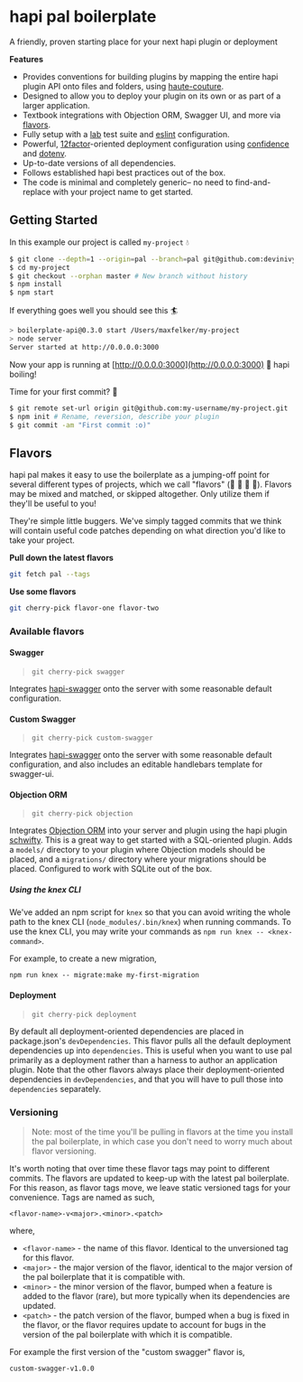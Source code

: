 # hapi pal boilerplate

A friendly, proven starting place for your next hapi plugin or deployment

**Features**
 - Provides conventions for building plugins by mapping the entire hapi plugin API onto files and folders, using [haute-couture](https://github.com/devinivy/haute-couture).
 - Designed to allow you to deploy your plugin on its own or as part of a larger application.
 - Textbook integrations with Objection ORM, Swagger UI, and more via [flavors](#flavors).
 - Fully setup with a [lab](https://github.com/hapijs/lab) test suite and [eslint](https://github.com/eslint/eslint) configuration.
 - Powerful, [12factor](https://12factor.net/)-oriented deployment configuration using
 [confidence](https://github.com/hapijs/confidence) and [dotenv](https://github.com/motdotla/dotenv).
 - Up-to-date versions of all dependencies.
 - Follows established hapi best practices out of the box.
 - The code is minimal and completely generic– no need to find-and-replace with your project name to get started.

## Getting Started
In this example our project is called `my-project` :droplet:

```bash
$ git clone --depth=1 --origin=pal --branch=pal git@github.com:devinivy/boilerplate-api.git my-project
$ cd my-project
$ git checkout --orphan master # New branch without history
$ npm install
$ npm start
```

If everything goes well you should see this :surfer:

```bash
> boilerplate-api@0.3.0 start /Users/maxfelker/my-project
> node server
Server started at http://0.0.0.0:3000
```

Now your app is running at [http://0.0.0.0:3000](http://0.0.0.0:3000) :potable_water: hapi boiling!

Time for your first commit? :ocean:

```bash
$ git remote set-url origin git@github.com:my-username/my-project.git
$ npm init # Rename, reversion, describe your plugin
$ git commit -am "First commit :o)"
```

## Flavors

hapi pal makes it easy to use the boilerplate as a jumping-off point for several different types of projects, which we call "flavors" (:lollipop: :fries: :doughnut: :poultry_leg:).  Flavors may be mixed and matched, or skipped altogether.  Only utilize them if they'll be useful to you!

They're simple little buggers.  We've simply tagged commits that we think will contain useful code patches depending on what direction you'd like to take your project.

**Pull down the latest flavors**
```sh
git fetch pal --tags
```

**Use some flavors**
```sh
git cherry-pick flavor-one flavor-two
```

### Available flavors
#### Swagger
> `git cherry-pick swagger`

Integrates [hapi-swagger](https://github.com/glennjones/hapi-swagger) onto the server with some reasonable default configuration.

#### Custom Swagger
> `git cherry-pick custom-swagger`

Integrates [hapi-swagger](https://github.com/glennjones/hapi-swagger) onto the server with some reasonable default configuration, and also includes an editable handlebars template for swagger-ui.

#### Objection ORM
> `git cherry-pick objection`

Integrates [Objection ORM](https://github.com/Vincit/objection.js) into your server and plugin using the hapi plugin [schwifty](https://github.com/BigRoomStudios/schwifty).  This is a great way to get started with a SQL-oriented plugin.  Adds a `models/` directory to your plugin where Objection models should be placed, and a `migrations/` directory where your migrations should be placed.  Configured to work with SQLite out of the box.

##### Using the knex CLI
We've added an npm script for `knex` so that you can avoid writing the whole path to the knex CLI (`node_modules/.bin/knex`) when running commands.  To use the knex CLI, you may write your commands as `npm run knex -- <knex-command>`.

For example, to create a new migration,
```
npm run knex -- migrate:make my-first-migration
```

#### Deployment
> `git cherry-pick deployment`

By default all deployment-oriented dependencies are placed in package.json's `devDependencies`.  This flavor pulls all the default deployment dependencies up into `dependencies`.  This is useful when you want to use pal primarily as a deployment rather than a harness to author an application plugin.  Note that the other flavors always place their deployment-oriented dependencies in `devDependencies`, and that you will have to pull those into `dependencies` separately.

### Versioning
> Note: most of the time you'll be pulling in flavors at the time you install the pal boilerplate, in which case you don't need to worry much about flavor versioning.

It's worth noting that over time these flavor tags may point to different commits.  The flavors are updated to keep-up with the latest pal boilerplate.  For this reason, as flavor tags move, we leave static versioned tags for your convenience.  Tags are named as such,
```
<flavor-name>-v<major>.<minor>.<patch>
```
where,

 - `<flavor-name>` - the name of this flavor.  Identical to the unversioned tag for this flavor.
 - `<major>` - the major version of the flavor, identical to the major version of the pal boilerplate that it is compatible with.
 - `<minor>` - the minor version of the flavor, bumped when a feature is added to the flavor (rare), but more typically when its dependencies are updated.
 - `<patch>` - the patch version of the flavor, bumped when a bug is fixed in the flavor, or the flavor requires update to account for bugs in the version of the pal boilerplate with which it is compatible.

For example the first version of the "custom swagger" flavor is,
```
custom-swagger-v1.0.0
```
